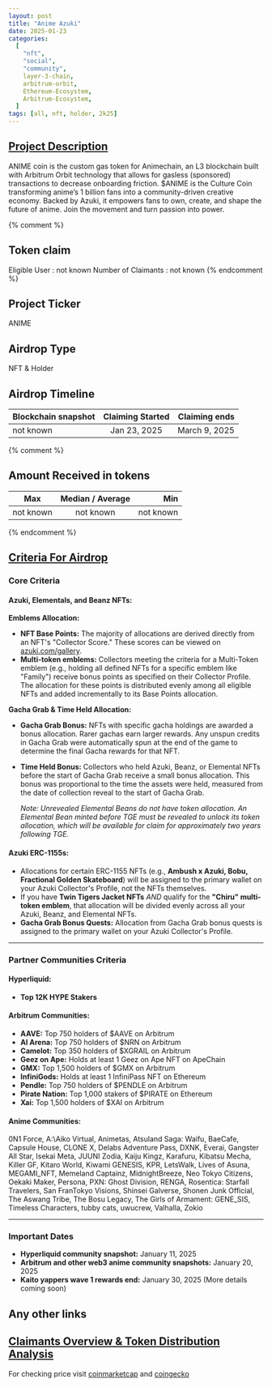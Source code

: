 ```yaml
---
layout: post
title: "Anime Azuki"
date: 2025-01-23
categories:
  [
    "nft",
    "social",
    "community",
    layer-3-chain,
    arbitrum-orbit,
    Ethereum-Ecosystem,
    Arbitrum-Ecosystem,
  ]
tags: [all, nft, holder, 2k25]
---
```


## [Project Description](https://www.anime.xyz/)

ANIME coin is the custom gas token for Animechain, an L3 blockchain built with Arbitrum Orbit technology that allows for gasless (sponsored) transactions to decrease onboarding friction. $ANIME is the Culture Coin transforming anime’s 1 billion fans into a community-driven creative economy. Backed by Azuki, it empowers fans to own, create, and shape the future of anime. Join the movement and turn passion into power.

{% comment %}

## Token claim

Eligible User : not known
Number of Claimants : not known
{% endcomment %}

## Project Ticker

ANIME

## Airdrop Type

NFT & Holder

## Airdrop Timeline

| Blockchain snapshot | Claiming Started | Claiming ends |
| ------------------- | :--------------: | ------------: |
| not known           |   Jan 23, 2025   | March 9, 2025 |

{% comment %}

## Amount Received in tokens

| Max       | Median / Average |       Min |
| --------- | :--------------: | --------: |
| not known |    not known     | not known |

{% endcomment %}

## [Criteria For Airdrop](https://www.anime.xyz/faq#token-allocation-determination)

### Core Criteria

#### Azuki, Elementals, and Beanz NFTs:

**Emblems Allocation:**

- **NFT Base Points:** The majority of allocations are derived directly from an NFT's "Collector Score." These scores can be viewed on [azuki.com/gallery](https://azuki.com/gallery).
- **Multi-token emblems:** Collectors meeting the criteria for a Multi-Token emblem (e.g., holding all defined NFTs for a specific emblem like "Family") receive bonus points as specified on their Collector Profile. The allocation for these points is distributed evenly among all eligible NFTs and added incrementally to its Base Points allocation.

**Gacha Grab & Time Held Allocation:**

- **Gacha Grab Bonus:** NFTs with specific gacha holdings are awarded a bonus allocation. Rarer gachas earn larger rewards. Any unspun credits in Gacha Grab were automatically spun at the end of the game to determine the final Gacha rewards for that NFT.
- **Time Held Bonus:** Collectors who held Azuki, Beanz, or Elemental NFTs before the start of Gacha Grab receive a small bonus allocation. This bonus was proportional to the time the assets were held, measured from the date of collection reveal to the start of Gacha Grab.

  _Note: Unrevealed Elemental Beans do not have token allocation. An Elemental Bean minted before TGE must be revealed to unlock its token allocation, which will be available for claim for approximately two years following TGE._

#### Azuki ERC-1155s:

- Allocations for certain ERC-1155 NFTs (e.g., **Ambush x Azuki, Bobu, Fractional Golden Skateboard**) will be assigned to the primary wallet on your Azuki Collector's Profile, not the NFTs themselves.
- If you have **Twin Tigers Jacket NFTs** _AND_ qualify for the **"Chiru" multi-token emblem**, that allocation will be divided evenly across all your Azuki, Beanz, and Elemental NFTs.
- **Gacha Grab Bonus Quests:** Allocation from Gacha Grab bonus quests is assigned to the primary wallet on your Azuki Collector's Profile.

---

### Partner Communities Criteria

#### Hyperliquid:

- **Top 12K HYPE Stakers**

#### Arbitrum Communities:

- **AAVE:** Top 750 holders of $AAVE on Arbitrum
- **AI Arena:** Top 750 holders of $NRN on Arbitrum
- **Camelot:** Top 350 holders of $XGRAIL on Arbitrum
- **Geez on Ape:** Holds at least 1 Geez on Ape NFT on ApeChain
- **GMX:** Top 1,500 holders of $GMX on Arbitrum
- **InfiniGods:** Holds at least 1 InfiniPass NFT on Ethereum
- **Pendle:** Top 750 holders of $PENDLE on Arbitrum
- **Pirate Nation:** Top 1,000 stakers of $PIRATE on Ethereum
- **Xai:** Top 1,500 holders of $XAI on Arbitrum

#### Anime Communities:

0N1 Force, A:\Aiko Virtual, Animetas, Atsuland Saga: Waifu, BaeCafe, Capsule House, CLONE X, Delabs Adventure Pass, DXNK, Everai, Gangster All Star, Isekai Meta, JUUNI Zodia, Kaiju Kingz, Karafuru, Kibatsu Mecha, Killer GF, Kitaro World, Kiwami GENESIS, KPR, LetsWalk, Lives of Asuna, MEGAMI_NFT, Memeland Captainz, MidnightBreeze, Neo Tokyo Citizens, Oekaki Maker, Persona, PXN: Ghost Division, RENGA, Rosentica: Starfall Travelers, San FranTokyo Visions, Shinsei Galverse, Shonen Junk Official, The Aswang Tribe, The Bosu Legacy, The Girls of Armament: GENE_SIS, Timeless Characters, tubby cats, uwucrew, Valhalla, Zokio

---

### Important Dates

- **Hyperliquid community snapshot:** January 11, 2025
- **Arbitrum and other web3 anime community snapshots:** January 20, 2025
- **Kaito yappers wave 1 rewards end:** January 30, 2025 (More details coming soon)

## Any other links

## [Claimants Overview & Token Distribution Analysis](https://dune.com/entropy_advisors/anime-airdrop-analysis)

For checking price visit [coinmarketcap](https://coinmarketcap.com/currencies/anime) and [coingecko](https://www.coingecko.com/en/coins/anime)
